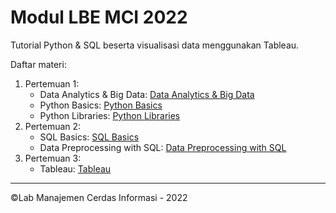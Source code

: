 # Modul LBE MCI 2022

Tutorial Python & SQL beserta visualisasi data menggunakan Tableau.

Daftar materi:

1. Pertemuan 1:
   - Data Analytics & Big Data: [Data Analytics & Big Data](https://intip.in/LBEMCI22DAOverview)
   - Python Basics: [Python Basics](https://github.com/Manajemen-Cerdas-Informasi/Modul-LBE-2022/tree/main/modul-python/python-basics)
   - Python Libraries: [Python Libraries](https://github.com/Manajemen-Cerdas-Informasi/Modul-LBE-2022/tree/main/modul-python/python-libraries)
2. Pertemuan 2:
   - SQL Basics: [SQL Basics](https://github.com/Manajemen-Cerdas-Informasi/Modul-LBE-2022/tree/main/modul-sql/sql-basics)
   - Data Preprocessing with SQL: [Data Preprocessing with SQL](https://github.com/Manajemen-Cerdas-Informasi/Modul-LBE-2022/tree/main/modul-sql/data-preprocessing-with-sql)
3. Pertemuan 3:
   - Tableau: [Tableau](https://github.com/Manajemen-Cerdas-Informasi/Modul-LBE-2022/blob/main/modul-tableu/README.md)

---

©Lab Manajemen Cerdas Informasi - 2022
